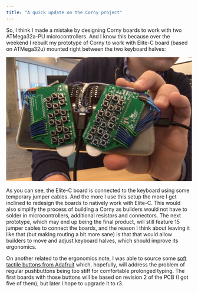 ```yaml
---
title: "A quick update on the Corny project"
---
```


So, I think I made a mistake by designing Corny boards to work with two ATMega32a-PU microcontrollers. And I know this because over the weekend I rebuilt my prototype of Corny to work with Elite-C board (based on ATMega32u) mounted right between the two keyboard halves:

![Corny r2.2 mounted on a back of Galaxy S8+](/static/img/cornyr2_galaxys8plus.jpg)

As you can see, the Elite-C board is connected to the keyboard using some temporary jumper cables. And the more I use this setup the more I get inclined to redesign the boards to natively work with Elite-C. This would also simplify the process of building a Corny as builders would not have to solder in microcontrollers, additional resistors and connectors. The next prototype, which may end up being the final product, will still feature 15 jumper cables to connect the boards, and the reason I think about leaving it like that (but making routing a bit more sane) is that that would allow builders to move and adjust keyboard halves, which should improve its ergonomics.

On another related to the ergonomics note, I was able to source some [soft tactile buttons from Adafruit](https://www.adafruit.com/product/3101?gclid=EAIaIQobChMI5tPG6a6X5gIVDhgMCh0rawD_EAQYAiABEgIqTvD_BwE) which, hopefully, will address the problem of regular pushbuttons being too stiff for comfortable prolonged typing. The first boards with those buttons will be based on revision 2 of the PCB (I got five of them), but later I hope to upgrade it to r3.
